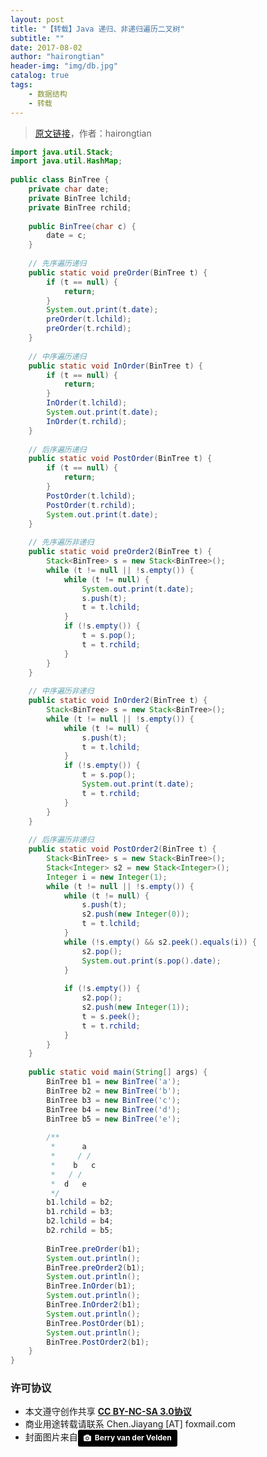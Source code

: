 ```yaml
---
layout: post
title: "【转载】Java 递归、非递归遍历二叉树"
subtitle: ""
date: 2017-08-02
author: "hairongtian"
header-img: "img/db.jpg"
catalog: true
tags: 
    - 数据结构
    - 转载
---
```


> [原文链接](http://blog.csdn.net/hairongtian/article/details/7930937)，作者：hairongtian

```java
import java.util.Stack;    
import java.util.HashMap;    
    
public class BinTree {    
    private char date;    
    private BinTree lchild;    
    private BinTree rchild;    
    
    public BinTree(char c) {    
        date = c;    
    }    
    
    // 先序遍历递归     
    public static void preOrder(BinTree t) {    
        if (t == null) {    
            return;    
        }    
        System.out.print(t.date);    
        preOrder(t.lchild);    
        preOrder(t.rchild);    
    }    
    
    // 中序遍历递归     
    public static void InOrder(BinTree t) {    
        if (t == null) {    
            return;    
        }    
        InOrder(t.lchild);    
        System.out.print(t.date);    
        InOrder(t.rchild);    
    }    
    
    // 后序遍历递归     
    public static void PostOrder(BinTree t) {    
        if (t == null) {    
            return;    
        }    
        PostOrder(t.lchild);    
        PostOrder(t.rchild);    
        System.out.print(t.date);    
    }    
    
    // 先序遍历非递归     
    public static void preOrder2(BinTree t) {    
        Stack<BinTree> s = new Stack<BinTree>();    
        while (t != null || !s.empty()) {    
            while (t != null) {    
                System.out.print(t.date);    
                s.push(t);    
                t = t.lchild;    
            }    
            if (!s.empty()) {    
                t = s.pop();    
                t = t.rchild;    
            }    
        }    
    }    
    
    // 中序遍历非递归     
    public static void InOrder2(BinTree t) {    
        Stack<BinTree> s = new Stack<BinTree>();    
        while (t != null || !s.empty()) {    
            while (t != null) {    
                s.push(t);    
                t = t.lchild;    
            }    
            if (!s.empty()) {    
                t = s.pop();    
                System.out.print(t.date);    
                t = t.rchild;    
            }    
        }    
    }    
    
    // 后序遍历非递归     
    public static void PostOrder2(BinTree t) {    
        Stack<BinTree> s = new Stack<BinTree>();    
        Stack<Integer> s2 = new Stack<Integer>();    
        Integer i = new Integer(1);    
        while (t != null || !s.empty()) {    
            while (t != null) {    
                s.push(t);    
                s2.push(new Integer(0));    
                t = t.lchild;    
            }    
            while (!s.empty() && s2.peek().equals(i)) {    
                s2.pop();    
                System.out.print(s.pop().date);    
            }    
    
            if (!s.empty()) {    
                s2.pop();    
                s2.push(new Integer(1));    
                t = s.peek();    
                t = t.rchild;    
            }    
        }    
    }    
    
    public static void main(String[] args) {    
        BinTree b1 = new BinTree('a');    
        BinTree b2 = new BinTree('b');    
        BinTree b3 = new BinTree('c');    
        BinTree b4 = new BinTree('d');    
        BinTree b5 = new BinTree('e');    
    
        /**  
         *      a   
         *     / /  
         *    b   c  
         *   / /  
         *  d   e  
         */    
        b1.lchild = b2;    
        b1.rchild = b3;    
        b2.lchild = b4;    
        b2.rchild = b5;    
    
        BinTree.preOrder(b1);    
        System.out.println();    
        BinTree.preOrder2(b1);    
        System.out.println();    
        BinTree.InOrder(b1);    
        System.out.println();    
        BinTree.InOrder2(b1);    
        System.out.println();    
        BinTree.PostOrder(b1);    
        System.out.println();    
        BinTree.PostOrder2(b1);    
    }    
}
```

### 许可协议
* 本文遵守创作共享 <a href="https://creativecommons.org/licenses/by-nc-sa/3.0/cn/" target="_blank"><b>CC BY-NC-SA 3.0协议</b></a>
* 商业用途转载请联系 Chen.Jiayang [AT] foxmail.com
* 封面图片来自<a style="background-color:black;color:white;text-decoration:none;padding:4px 6px;font-family:-apple-system, BlinkMacSystemFont, &quot;San Francisco&quot;, &quot;Helvetica Neue&quot;, Helvetica, Ubuntu, Roboto, Noto, &quot;Segoe UI&quot;, Arial, sans-serif;font-size:12px;font-weight:bold;line-height:1.2;display:inline-block;border-radius:3px;" href="http://unsplash.com/@berry807?utm_medium=referral&amp;utm_campaign=photographer-credit&amp;utm_content=creditBadge" target="_blank" rel="noopener noreferrer" title="Download free do whatever you want high-resolution photos from Berry van der Velden"><span style="display:inline-block;padding:2px 3px;"><svg xmlns="http://www.w3.org/2000/svg" style="height:12px;width:auto;position:relative;vertical-align:middle;top:-1px;fill:white;" viewBox="0 0 32 32"><title></title><path d="M20.8 18.1c0 2.7-2.2 4.8-4.8 4.8s-4.8-2.1-4.8-4.8c0-2.7 2.2-4.8 4.8-4.8 2.7.1 4.8 2.2 4.8 4.8zm11.2-7.4v14.9c0 2.3-1.9 4.3-4.3 4.3h-23.4c-2.4 0-4.3-1.9-4.3-4.3v-15c0-2.3 1.9-4.3 4.3-4.3h3.7l.8-2.3c.4-1.1 1.7-2 2.9-2h8.6c1.2 0 2.5.9 2.9 2l.8 2.4h3.7c2.4 0 4.3 1.9 4.3 4.3zm-8.6 7.5c0-4.1-3.3-7.5-7.5-7.5-4.1 0-7.5 3.4-7.5 7.5s3.3 7.5 7.5 7.5c4.2-.1 7.5-3.4 7.5-7.5z"></path></svg></span><span style="display:inline-block;padding:2px 3px;">Berry van der Velden</span></a>